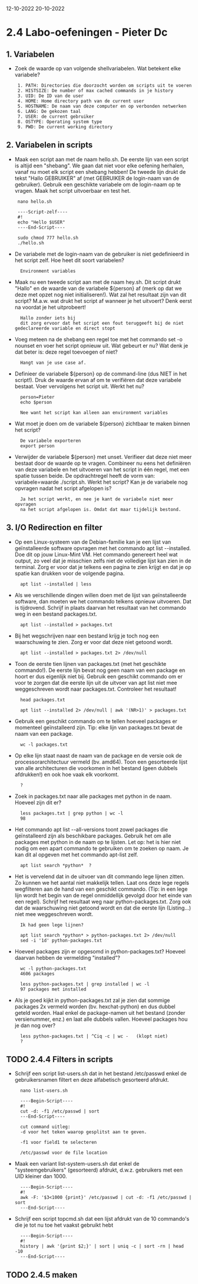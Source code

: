 12-10-2022 
20-10-2022

# 2.4 Labo-oefeningen - Pieter Dc

## 1. Variabelen

 - Zoek de waarde op van volgende shellvariabelen. Wat betekent elke variabele? 
        
        1. PATH: Directories die doorzocht worden om scripts uit te voeren
        2. HISTSIZE: De number of max cached commands in je history
        3. UID: De ID van de user
        4. HOME: Home directory path van de current user
        5. HOSTNAME: De naam van deze computer en op verbonden netwerken
        6. LANG: De gekozen taal 
        7. USER: de current gebruiker
        8. OSTYPE: Operating system type
        9. PWD: De current working directory

## 2. Variabelen in scripts

 - Maak een script aan met de naam hello.sh. De eerste lijn van een script is altijd een "shebang". We gaan dat niet voor elke oefening herhalen, vanaf nu moet elk script een shebang hebben! De tweede lijn drukt de tekst "Hallo GEBRUIKER" af (met GEBRUIKER de login-naam van de gebruiker). Gebruik een geschikte variabele om de login-naam op te vragen. Maak het script uitvoerbaar en test het.

        nano hello.sh

        ----Script-zelf----
        #!
        echo "Hello $USER"
        ----End-Script----

        sudo chmod 777 hello.sh
        ./hello.sh

- De variabele met de login-naam van de gebruiker is niet gedefinieerd in het script zelf. Hoe heet dit soort variabelen?

        Environment variables

- Maak nu een tweede script aan met de naam hey.sh. Dit script drukt "Hallo" en de waarde van de variabele ${person} af (merk op dat we deze met opzet nog niet initialiseren!). Wat zal het resultaat zijn van dit script? M.a.w. wat drukt het script af wanneer je het uitvoert? Denk eerst na voordat je het uitprobeert!

        Hallo zonder iets bij
        dit zorg ervoor dat het script een fout teruggeeft bij de niet gedeclareerde variable en direct stopt

- Voeg meteen na de shebang een regel toe met het commando set -o nounset en voer het script opnieuw uit. Wat gebeurt er nu? Wat denk je dat beter is: deze regel toevoegen of niet?

        Hangt van je use case af.

- Definieer de variabele ${person} op de command-line (dus NIET in het script!). Druk de waarde ervan af om te verifiëren dat deze variabele bestaat. Voer vervolgens het script uit. Werkt het nu?

        person=Pieter
        echo $person

        Nee want het script kan alleen aan environment variables

- Wat moet je doen om de variabele ${person} zichtbaar te maken binnen het script?

        De variabele exporteren
        export person

- Verwijder de variabele ${person} met unset. Verifieer dat deze niet meer bestaat door de waarde op te vragen. Combineer nu eens het definiëren van deze variabele en het uitvoeren van het script in één regel, met een spatie tussen beide. De opdrachtregel heeft de vorm van: variabele=waarde ./script.sh. Werkt het script? Kan je de variabele nog opvragen nadat het script afgelopen is?

        Ja het script werkt, en nee je kant de variabele niet meer opvragen
        na het script afgelopen is. Omdat dat maar tijdelijk bestond.



## 3. I/O Redirection en filter

- Op een Linux-systeem van de Debian-familie kan je een lijst van geïnstalleerde software opvragen met het commando apt list --installed. Doe dit op jouw Linux-Mint VM. Het commando genereert heel wat output, zo veel dat je misschien zelfs niet de volledige lijst kan zien in de terminal. Zorg er voor dat je telkens een pagina te zien krijgt en dat je op spatie kan drukken voor de volgende pagina.
    
        apt list --installed | less

- Als we verschillende dingen willen doen met de lijst van geïnstalleerde software, dan moeten we het commando telkens opnieuw uitvoeren. Dat is tijdrovend. Schrijf in plaats daarvan het resultaat van het commando weg in een bestand packages.txt.

        apt list --installed > packages.txt

- Bij het wegschrijven naar een bestand krijg je toch nog een waarschuwing te zien. Zorg er voor dat deze niet getoond wordt.
    
        apt list --installed > packages.txt 2> /dev/null

- Toon de eerste tien lijnen van packages.txt (met het geschikte commando!). De eerste lijn bevat nog geen naam van een package en hoort er dus eigenlijk niet bij. Gebruik een geschikt commando om er voor te zorgen dat die eerste lijn uit de uitvoer van apt list niet mee weggeschreven wordt naar packages.txt. Controleer het resultaat!

        head packages.txt

        apt list --installed 2> /dev/null | awk '(NR>1)' > packages.txt 

- Gebruik een geschikt commando om te tellen hoeveel packages er momenteel geïnstalleerd zijn. Tip: elke lijn van packages.txt bevat de naam van een package.

        wc -l packages.txt

- Op elke lijn staat naast de naam van de package en de versie ook de processorarchitectuur vermeld (bv. amd64). Toon een gesorteerde lijst van alle architecturen die voorkomen in het bestand (geen dubbels afdrukken!) en ook hoe vaak elk voorkomt.

        ?

- Zoek in packages.txt naar alle packages met python in de naam. Hoeveel zijn dit er?
        
        less packages.txt | grep python | wc -l
        98

- Het commando apt list --all-versions toont zowel packages die geïnstalleerd zijn als beschikbare packages. Gebruik het om alle packages met python in de naam op te lijsten. Let op: het is hier niet nodig om een apart commando te gebruiken om te zoeken op naam. Je kan dit al opgeven met het commando apt-list zelf.

        apt list search *python*  ?


- Het is vervelend dat in de uitvoer van dit commando lege lijnen zitten. Zo kunnen we het aantal niet makkelijk tellen. Laat ons deze lege regels wegfilteren aan de hand van een geschikt commando. (Tip: in een lege lijn wordt het begin van de regel onmiddellijk gevolgd door het einde van een regel). Schrijf het resultaat weg naar python-packages.txt. Zorg ook dat de waarschuwing niet getoond wordt en dat die eerste lijn (Listing...) niet mee weggeschreven wordt.

        Ik had geen lege lijnen?

        apt list search *python* > python-packages.txt 2> /dev/null
        sed -i '1d' python-packages.txt

- Hoeveel packages zijn er opgesomd in python-packages.txt? Hoeveel daarvan hebben de vermelding "installed"?

        wc -l python-packages.txt
        4606 packages

        less python-packages.txt | grep installed | wc -l
        97 packages met installed

- Als je goed kijkt in python-packages.txt zal je zien dat sommige packages 2x vermeld worden (bv. hexchat-python) en dus dubbel geteld worden. Haal enkel de package-namen uit het bestand (zonder versienummer, enz.) en laat alle dubbels vallen. Hoeveel packages hou je dan nog over?

        less python-packages.txt | ^Ciq -c | wc -   (klopt niet)
        ?

## TODO 2.4.4 Filters in scripts

- Schrijf een script list-users.sh dat in het bestand /etc/passwd enkel de gebruikersnamen filtert en deze alfabetisch gesorteerd afdrukt.

        nano list-users.sh

        ----Begin-Script----
        #!
        cut -d: -f1 /etc/passwd | sort
        ---End-Script----

        cut command uitleg: 
        -d voor het teken waarop gesplitst aan te geven.

        -f1 voor field1 te selecteren

        /etc/passwd voor de file location

- Maak een variant list-system-users.sh dat enkel de "systeemgebruikers" (gesorteerd) afdrukt, d.w.z. gebruikers met een UID kleiner dan 1000.

        ----Begin-Script----
        #!
        awk -F: '$3<1000 {print}' /etc/passwd | cut -d: -f1 /etc/passwd | sort
        ---End-Script----

- Schrijf een script topcmd.sh dat een lijst afdrukt van de 10 commando's die je tot nu toe het vaakst gebruikt hebt
        
        ----Begin-Script----
        #!
        history | awk '{print $2;}' | sort | uniq -c | sort -rn | head -10
        ---End-Script----

        

## TODO 2.4.5 maken
